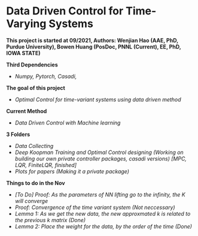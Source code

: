 # Data Driven Control for Time-Varying Systems

**This project is started at 09/2021, Authors: Wenjian Hao (AAE, PhD, Purdue University), Bowen Huang (PosDoc, PNNL (Current), EE, PhD, IOWA STATE)** <br />

__Third Dependencies__ <br />
- *Numpy, Pytorch, Casadi,*

__The goal of this project__ <br />
- *Optimal Control for time-variant systems using data driven method*

__Current Method__<br />
- *Data Driven Control with Machine learning*<br />

__3 Folders__<br />
- *Data Collecting*<br />
- *Deep Koopman Training and Optimal Control designing (Working on building our own private controller packages, casadi versions) [MPC, LQR, FiniteLQR, finished]*<br />
- *Plots for papers (Making it a private package)*<br />

__Things to do in the Nov__<br />
- *[To Do] Proof: As the parameters of NN lifting go to the infinity, the K will converge*<br />
- *Proof: Convergence of the time variant system (Not neccessary)*<br />
- *Lemma 1: As we get the new data, the new approxmated k is related to the previous k matrix (Done)*<br />
- *Lemma 2: Place the weight for the data, by the order of the time (Done)*<br />
